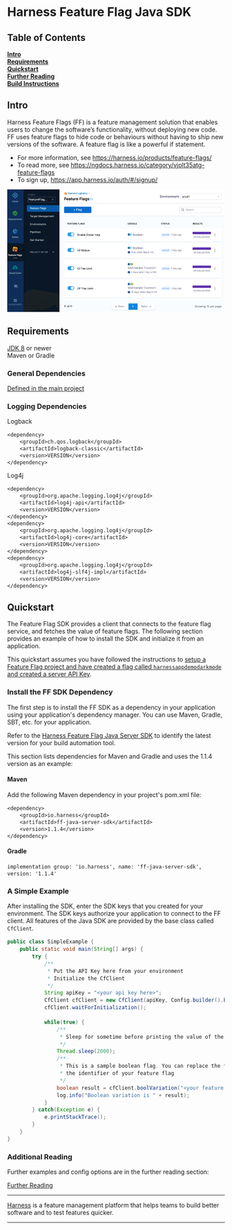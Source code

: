 Harness Feature Flag Java SDK
========================

## Table of Contents
**[Intro](#Intro)**<br>
**[Requirements](#Requirements)**<br>
**[Quickstart](#Quickstart)**<br>
**[Further Reading](docs/further_reading.md)**<br>
**[Build Instructions](docs/build.md)**<br>


## Intro

Harness Feature Flags (FF) is a feature management solution that enables users to change the software’s functionality, without deploying new code. FF uses feature flags to hide code or behaviours without having to ship new versions of the software. A feature flag is like a powerful if statement.
* For more information, see https://harness.io/products/feature-flags/
* To read more, see https://ngdocs.harness.io/category/vjolt35atg-feature-flags
* To sign up, https://app.harness.io/auth/#/signup/

![FeatureFlags](https://github.com/harness/ff-java-server-sdk/raw/main/docs/images/ff-gui.png)

## Requirements

[JDK 8](https://openjdk.java.net/install/) or newer<br>
Maven or Gradle

### General Dependencies

[Defined in the main project](./pom.xml)

### Logging Dependencies

Logback
```pom
<dependency> 
    <groupId>ch.qos.logback</groupId> 
    <artifactId>logback-classic</artifactId> 
    <version>VERSION</version> 
</dependency>
```

Log4j
```pom
<dependency>
    <groupId>org.apache.logging.log4j</groupId>
    <artifactId>log4j-api</artifactId>
    <version>VERSION</version>
</dependency>
<dependency>
    <groupId>org.apache.logging.log4j</groupId>
    <artifactId>log4j-core</artifactId>
    <version>VERSION</version>
</dependency>
<dependency>
    <groupId>org.apache.logging.log4j</groupId>
    <artifactId>log4j-slf4j-impl</artifactId>
    <version>VERSION</version>
</dependency>
```

## Quickstart
The Feature Flag SDK provides a client that connects to the feature flag service, and fetches the value
of feature flags. The following section provides an example of how to install the SDK and initialize it from an application.

This quickstart assumes you have followed the instructions to [setup a Feature Flag project and have created a flag called `harnessappdemodarkmode` and created a server API Key](https://ngdocs.harness.io/article/1j7pdkqh7j-create-a-feature-flag#step_1_create_a_project).

### Install the FF SDK Dependency

The first step is to install the FF SDK as a dependency in your application using your application's dependency manager. You can use Maven, Gradle, SBT, etc. for your application.

Refer to the [Harness Feature Flag Java Server SDK](https://mvnrepository.com/artifact/io.harness/ff-java-server-sdk) to identify the latest version for your build automation tool.

This section lists dependencies for Maven and Gradle and uses the 1.1.4 version as an example:

#### Maven

Add the following Maven dependency in your project's pom.xml file:
```pom
<dependency>
    <groupId>io.harness</groupId>
    <artifactId>ff-java-server-sdk</artifactId>
    <version>1.1.4</version>
</dependency>
```

#### Gradle

```
implementation group: 'io.harness', name: 'ff-java-server-sdk', version: '1.1.4'
```

### A Simple Example

After installing the SDK, enter the SDK keys that you created for your environment. The SDK keys authorize your application to connect to the FF client. All features of the Java SDK are provided by the base class called `CfClient`.

```java
public class SimpleExample {
    public static void main(String[] args) {
        try {
            /**
             * Put the API Key here from your environment
             * Initialize the CfClient
             */
            String apiKey = "<your api key here>";
            CfClient cfClient = new CfClient(apiKey, Config.builder().build());
            cfClient.waitForInitialization();
    
            while(true) {
                /**
                 * Sleep for sometime before printing the value of the flag
                 */
                Thread.sleep(2000);
                /**
                 * This is a sample boolean flag. You can replace the flag value with
                 * the identifier of your feature flag
                 */
                boolean result = cfClient.boolVariation("<your feature flag id here>", target, <default value>);
                log.info("Boolean variation is " + result);
            }
        } catch(Exception e) {
            e.printStackTrace();
        }
    }
}
```


### Additional Reading

Further examples and config options are in the further reading section:

[Further Reading](docs/further_reading.md)


-------------------------
[Harness](https://www.harness.io/) is a feature management platform that helps teams to build better software and to
test features quicker.

-------------------------